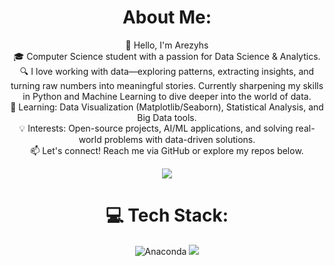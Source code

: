 <div align="center">

# About Me:
👋 Hello, I'm Arezyhs<br>🎓 Computer Science student with a passion for Data Science & Analytics.<br>🔍 I love working with data—exploring patterns, extracting insights, and turning raw numbers into meaningful stories. Currently sharpening my skills in Python and Machine Learning to dive deeper into the world of data.<br>🌱 Learning: Data Visualization (Matplotlib/Seaborn), Statistical Analysis, and Big Data tools.<br>💡 Interests: Open-source projects, AI/ML applications, and solving real-world problems with data-driven solutions.<br>📫 Let's connect! Reach me via GitHub or explore my repos below.

![](https://github-readme-streak-stats.herokuapp.com/?user=arezyhs&theme=city_lights&hide_border=false)<br/>


# 💻 Tech Stack:
![Anaconda](https://img.shields.io/badge/Anaconda-%2344A833.svg?style=for-the-badge&logo=anaconda&logoColor=white)
[![](https://visitcount.itsvg.in/api?id=arezyhs&icon=0&color=1)](https://visitcount.itsvg.in)



</div>

<!-- Proudly created with GPRM ( https://gprm.itsvg.in ) -->

